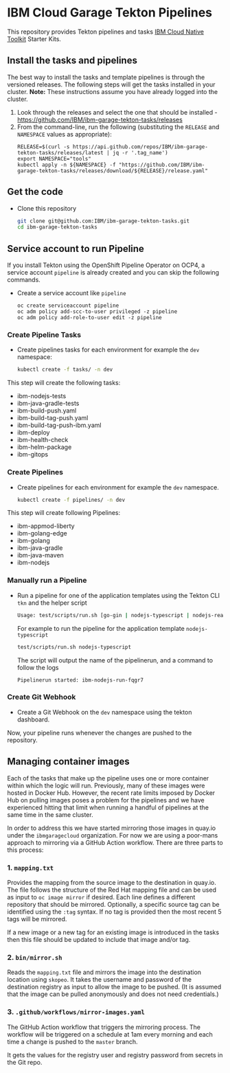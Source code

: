 # IBM Cloud Garage Tekton Pipelines

This repository provides Tekton pipelines and tasks [IBM Cloud Native Toolkit](https://cloudnativetoolkit.dev/) Starter Kits.

## Install the tasks and pipelines

The best way to install the tasks and template pipelines is through the versioned releases. The following
steps will get the tasks installed in your cluster. **Note:** These instructions assume you have already
logged into the cluster.

1. Look through the releases and select the one that should be installed - https://github.com/IBM/ibm-garage-tekton-tasks/releases
2. From the command-line, run the following (substituting the `RELEASE` and `NAMESPACE` values as appropriate):
    ```shell script
    RELEASE=$(curl -s https://api.github.com/repos/IBM/ibm-garage-tekton-tasks/releases/latest | jq -r '.tag_name')
    export NAMESPACE="tools"
    kubectl apply -n ${NAMESPACE} -f "https://github.com/IBM/ibm-garage-tekton-tasks/releases/download/${RELEASE}/release.yaml"
    ```

## Get the code

- Clone this repository
    ```bash
    git clone git@github.com:IBM/ibm-garage-tekton-tasks.git
    cd ibm-garage-tekton-tasks
    ```

## Service account to run Pipeline

If you install Tekton using the OpenShift Pipeline Operator on OCP4, a service account `pipeline` is already created and you can skip the following commands.

- Create a service account like `pipeline`
    ```
    oc create serviceaccount pipeline
    oc adm policy add-scc-to-user privileged -z pipeline
    oc adm policy add-role-to-user edit -z pipeline
    ```

### Create Pipeline Tasks

- Create pipelines tasks for each environment for example the `dev` namespace:
    ```bash
    kubectl create -f tasks/ -n dev
    ```

This step will create the following tasks:
- ibm-nodejs-tests
- ibm-java-gradle-tests
- ibm-build-push.yaml
- ibm-build-tag-push.yaml
- ibm-build-tag-push-ibm.yaml
- ibm-deploy
- ibm-health-check
- ibm-helm-package
- ibm-gitops

### Create Pipelines

- Create pipelines for each environment for example the `dev` namespace.
    ```bash
    kubectl create -f pipelines/ -n dev
    ```

This step will create following Pipelines:

- ibm-appmod-liberty
- ibm-golang-edge
- ibm-golang
- ibm-java-gradle
- ibm-java-maven
- ibm-nodejs

### Manually run a Pipeline

- Run a pipeline for one of the application templates using the Tekton CLI `tkn` and the helper script
    ```bash
    Usage: test/scripts/run.sh [go-gin | nodejs-typescript | nodejs-react | nodejs-angular | nodejs-graphql | java-spring]
    ```
    For example to run the pipeline for the application template `nodejs-typescript`
    ```bash
    test/scripts/run.sh nodejs-typescript
    ```
    The script will output the name of the pipelinerun, and a command to follow the logs
    ```
    Pipelinerun started: ibm-nodejs-run-fqgr7
    ```

### Create Git Webhook

- Create a Git Webhook on the `dev` namespace using the tekton dashboard.

Now, your pipeline runs whenever the changes are pushed to the repository.

## Managing container images

Each of the tasks that make up the pipeline uses one or more container within which
the logic will run. Previously, many of these images were hosted in Docker Hub. However,
the recent rate limits imposed by Docker Hub on pulling images poses a problem for the pipelines
and we have experienced hitting that limit when running a handful of pipelines
at the same time in the same cluster.

In order to address this we have started mirroring those images in quay.io under the `ibmgaragecloud` organization. For now
we are using a poor-mans approach to mirroring via a GitHub Action workflow. There are three parts to this process:

### 1. `mapping.txt`

Provides the mapping from the source image to the destination in quay.io. The file follows the 
structure of the Red Hat mapping file and can be used as input to `oc image mirror` if desired. Each line defines a different
repository that should be mirrored. Optionally, a specific source tag can be identified using the `:tag` syntax. If
no tag is provided then the most recent 5 tags will be mirrored.

If a new image or a new tag for an existing image is introduced in the tasks then
this file should be updated to include that image and/or tag.

### 2. `bin/mirror.sh`

Reads the `mapping.txt` file and mirrors the image into the destination location using
`skopeo`. It takes the username and password of the destination registry as input to allow
the image to be pushed. (It is assumed that the image can be pulled anonymously and does
not need credentials.)

### 3. `.github/workflows/mirror-images.yaml`

The GitHub Action workflow that triggers the mirroring process. The workflow will be
triggered on a schedule at 1am every morning and each time a change is
pushed to the `master` branch.

It gets the values for the registry user and registry password from secrets in the Git repo.
